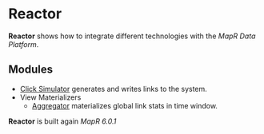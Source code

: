 # Reactor

**Reactor** shows how to integrate different technologies with the *MapR Data Platform*. 

## Modules

- [Click Simulator](https://github.com/anicolaspp/reactor/tree/master/clicksimulator) generates and writes links to the system.
- View Materializers
  - [Aggregator](https://github.com/anicolaspp/reactor/tree/master/aggregator) materializes global link stats in time window.


**Reactor** is built again *MapR 6.0.1*
